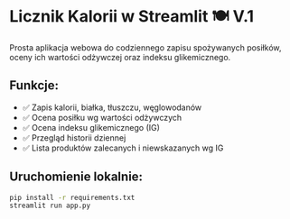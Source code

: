 # Licznik Kalorii w Streamlit 🍽️ V.1

Prosta aplikacja webowa do codziennego zapisu spożywanych posiłków, oceny ich wartości odżywczej oraz indeksu glikemicznego.

## Funkcje:
- ✅ Zapis kalorii, białka, tłuszczu, węglowodanów
- ✅ Ocena posiłku wg wartości odżywczych
- ✅ Ocena indeksu glikemicznego (IG)
- ✅ Przegląd historii dziennej
- ✅ Lista produktów zalecanych i niewskazanych wg IG

## Uruchomienie lokalnie:
```bash
pip install -r requirements.txt
streamlit run app.py
